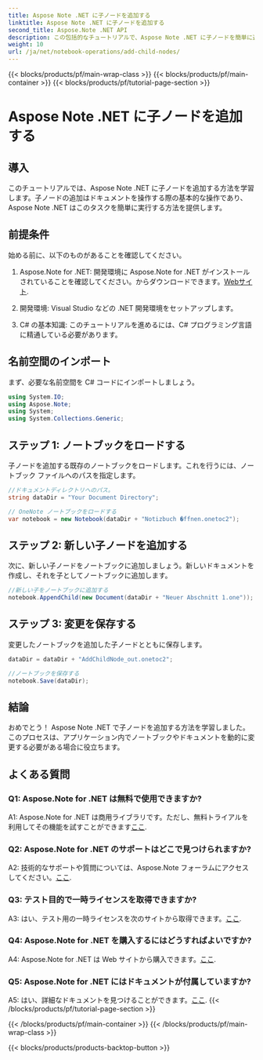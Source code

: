 ```yaml
---
title: Aspose Note .NET に子ノードを追加する
linktitle: Aspose Note .NET に子ノードを追加する
second_title: Aspose.Note .NET API
description: この包括的なチュートリアルで、Aspose Note .NET に子ノードを簡単に追加する方法を学びましょう。今すぐ文書操作スキルを向上させましょう。
weight: 10
url: /ja/net/notebook-operations/add-child-nodes/
---
```


{{< blocks/products/pf/main-wrap-class >}}
{{< blocks/products/pf/main-container >}}
{{< blocks/products/pf/tutorial-page-section >}}

# Aspose Note .NET に子ノードを追加する

## 導入

このチュートリアルでは、Aspose Note .NET に子ノードを追加する方法を学習します。子ノードの追加はドキュメントを操作する際の基本的な操作であり、Aspose Note .NET はこのタスクを簡単に実行する方法を提供します。

## 前提条件

始める前に、以下のものがあることを確認してください。

1.  Aspose.Note for .NET: 開発環境に Aspose.Note for .NET がインストールされていることを確認してください。からダウンロードできます。[Webサイト](https://releases.aspose.com/note/net/).

2. 開発環境: Visual Studio などの .NET 開発環境をセットアップします。

3. C# の基本知識: このチュートリアルを進めるには、C# プログラミング言語に精通している必要があります。

## 名前空間のインポート

まず、必要な名前空間を C# コードにインポートしましょう。

```csharp
using System.IO;
using Aspose.Note;
using System;
using System.Collections.Generic;
```

## ステップ 1: ノートブックをロードする

子ノードを追加する既存のノートブックをロードします。これを行うには、ノートブック ファイルへのパスを指定します。

```csharp
//ドキュメントディレクトリへのパス。
string dataDir = "Your Document Directory";

// OneNote ノートブックをロードする
var notebook = new Notebook(dataDir + "Notizbuch �ffnen.onetoc2");
```

## ステップ 2: 新しい子ノードを追加する

次に、新しい子ノードをノートブックに追加しましょう。新しいドキュメントを作成し、それを子としてノートブックに追加します。

```csharp
//新しい子をノートブックに追加する
notebook.AppendChild(new Document(dataDir + "Neuer Abschnitt 1.one"));
```

## ステップ 3: 変更を保存する

変更したノートブックを追加した子ノードとともに保存します。

```csharp
dataDir = dataDir + "AddChildNode_out.onetoc2";

//ノートブックを保存する
notebook.Save(dataDir);
```

## 結論

おめでとう！ Aspose Note .NET で子ノードを追加する方法を学習しました。このプロセスは、アプリケーション内でノートブックやドキュメントを動的に変更する必要がある場合に役立ちます。

## よくある質問

### Q1: Aspose.Note for .NET は無料で使用できますか?

 A1: Aspose.Note for .NET は商用ライブラリです。ただし、無料トライアルを利用してその機能を試すことができます[ここ](https://releases.aspose.com/).

### Q2: Aspose.Note for .NET のサポートはどこで見つけられますか?

 A2: 技術的なサポートや質問については、Aspose.Note フォーラムにアクセスしてください。[ここ](https://forum.aspose.com/c/note/28).

### Q3: テスト目的で一時ライセンスを取得できますか?

 A3: はい、テスト用の一時ライセンスを次のサイトから取得できます。[ここ](https://purchase.aspose.com/temporary-license/).

### Q4: Aspose.Note for .NET を購入するにはどうすればよいですか?

 A4: Aspose.Note for .NET は Web サイトから購入できます。[ここ](https://purchase.aspose.com/buy).

### Q5: Aspose.Note for .NET にはドキュメントが付属していますか?

 A5: はい、詳細なドキュメントを見つけることができます。[ここ](https://reference.aspose.com/note/net/).
{{< /blocks/products/pf/tutorial-page-section >}}

{{< /blocks/products/pf/main-container >}}
{{< /blocks/products/pf/main-wrap-class >}}

{{< blocks/products/products-backtop-button >}}
